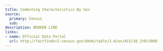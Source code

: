 ```yaml
---
title: Commuting Characteristics By Sex
source:
  primary: Census
  sub: 
description: BROKEN LINK
links:
- name: Official Data Portal
  url: http://factfinder2.census.gov/bkmk/table/1.0/en/ACS/10_1YR/S0801/0100000US.04000
---
```


